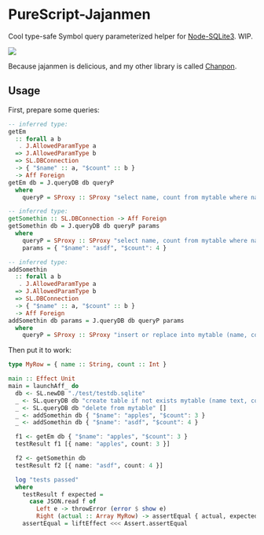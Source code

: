 # PureScript-Jajanmen

Cool type-safe Symbol query parameterized helper for [Node-SQLite3](https://github.com/justinwoo/purescript-node-sqlite3). WIP.

![](https://i.imgur.com/bYe4UrU.jpg)

Because jajanmen is delicious, and my other library is called [Chanpon](https://github.com/justinwoo/purescript-chanpon).

## Usage

First, prepare some queries:

```purs
-- inferred type:
getEm
  :: forall a b
   . J.AllowedParamType a
  => J.AllowedParamType b
  => SL.DBConnection
  -> { "$name" :: a, "$count" :: b }
  -> Aff Foreign
getEm db = J.queryDB db queryP
  where
    queryP = SProxy :: SProxy "select name, count from mytable where name = $name and count = $count"

-- inferred type:
getSomethin :: SL.DBConnection -> Aff Foreign
getSomethin db = J.queryDB db queryP params
  where
    queryP = SProxy :: SProxy "select name, count from mytable where name = $name and count = $count"
    params = { "$name": "asdf", "$count": 4 }

-- inferred type:
addSomethin
  :: forall a b
   . J.AllowedParamType a
  => J.AllowedParamType b
  => SL.DBConnection
  -> { "$name" :: a, "$count" :: b }
  -> Aff Foreign
addSomethin db params = J.queryDB db queryP params
  where
    queryP = SProxy :: SProxy "insert or replace into mytable (name, count) values ($name, $count)"
```

Then put it to work:

```purs
type MyRow = { name :: String, count :: Int }

main :: Effect Unit
main = launchAff_ do
  db <- SL.newDB "./test/testdb.sqlite"
  _ <- SL.queryDB db "create table if not exists mytable (name text, count int)" []
  _ <- SL.queryDB db "delete from mytable" []
  _ <- addSomethin db { "$name": "apples", "$count": 3 }
  _ <- addSomethin db { "$name": "asdf", "$count": 4 }

  f1 <- getEm db { "$name": "apples", "$count": 3 }
  testResult f1 [{ name: "apples", count: 3 }]

  f2 <- getSomethin db
  testResult f2 [{ name: "asdf", count: 4 }]

  log "tests passed"
  where
    testResult f expected =
      case JSON.read f of
        Left e -> throwError (error $ show e)
        Right (actual :: Array MyRow) -> assertEqual { actual, expected }
    assertEqual = liftEffect <<< Assert.assertEqual
```
